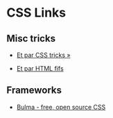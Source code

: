 # CSS Links

## Misc tricks

- [Et par CSS tricks &raquo;](https://dev.to/ananyaneogi/css-can-do-that-18g7?fbclid=IwAR1QJB2_rVTTY9gZfQsjrAP4DPetWAG-mUTull-UiqqOImCb8AFwyHMb40I)

- [Et par HTML fifs](https://dev.to/ananyaneogi/html-can-do-that-c0n?fbclid=IwAR2tVg6jZGU_-97kyEx1J_PBPhP9nJ_3CAbg5Uy8Iewo4i49APka6YhaHkg)

## Frameworks

- [Bulma - free, open source CSS](https://bulma.io/)